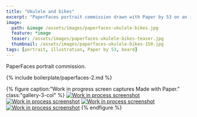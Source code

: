 ```yaml
---
title: "Ukulele and bikes"
excerpt: "PaperFaces portrait commission drawn with Paper by 53 on an iPad."
image: 
  path: &image /assets/images/paperfaces-ukulele-bikes.jpg 
  feature: *image
  teaser: /assets/images/paperfaces-ukulele-bikes-teaser.jpg
  thumbnail: /assets/images/paperfaces-ukulele-bikes-150.jpg
tags: [portrait, illustration, Paper by 53, beard]
---
```


PaperFaces portrait commission.

{% include boilerplate/paperfaces-2.md %}

{% figure caption:"Work in progress screen captures Made with Paper." class:"gallery-3-col" %}
[![Work in process screenshot](/assets/images/paperfaces-ukulele-bikes-process-1-600.jpg)](/assets/images/paperfaces-ukulele-bikes-process-1-lg.jpg) [![Work in process screenshot](/assets/images/paperfaces-ukulele-bikes-process-2-600.jpg)](/assets/images/paperfaces-ukulele-bikes-process-2-lg.jpg) [![Work in process screenshot](/assets/images/paperfaces-ukulele-bikes-process-3-600.jpg)](/assets/images/paperfaces-ukulele-bikes-process-3-lg.jpg) [![Work in process screenshot](/assets/images/paperfaces-ukulele-bikes-process-4-600.jpg)](/assets/images/paperfaces-ukulele-bikes-process-4-lg.jpg)
{% endfigure %}

